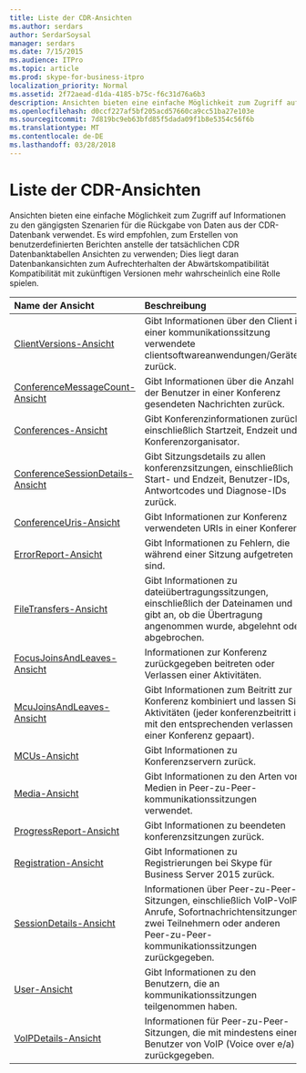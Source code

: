 ```yaml
---
title: Liste der CDR-Ansichten
ms.author: serdars
author: SerdarSoysal
manager: serdars
ms.date: 7/15/2015
ms.audience: ITPro
ms.topic: article
ms.prod: skype-for-business-itpro
localization_priority: Normal
ms.assetid: 2f72aead-d1da-4185-b75c-f6c31d76a6b3
description: Ansichten bieten eine einfache Möglichkeit zum Zugriff auf Informationen zu den gängigsten Szenarien für die Rückgabe von Daten aus der CDR-Datenbank verwendet. Es wird empfohlen, zum Erstellen von benutzerdefinierten Berichten anstelle der tatsächlichen CDR Datenbanktabellen Ansichten zu verwenden; Dies liegt daran Datenbankansichten zum Aufrechterhalten der Abwärtskompatibilität Kompatibilität mit zukünftigen Versionen mehr wahrscheinlich eine Rolle spielen.
ms.openlocfilehash: d0ccf227af5bf205acd57660ca9cc51ba27e103e
ms.sourcegitcommit: 7d819bc9eb63bfd85f5dada09f1b8e5354c56f6b
ms.translationtype: MT
ms.contentlocale: de-DE
ms.lasthandoff: 03/28/2018
---
```

# <a name="list-of-cdr-views"></a>Liste der CDR-Ansichten
 
Ansichten bieten eine einfache Möglichkeit zum Zugriff auf Informationen zu den gängigsten Szenarien für die Rückgabe von Daten aus der CDR-Datenbank verwendet. Es wird empfohlen, zum Erstellen von benutzerdefinierten Berichten anstelle der tatsächlichen CDR Datenbanktabellen Ansichten zu verwenden; Dies liegt daran Datenbankansichten zum Aufrechterhalten der Abwärtskompatibilität Kompatibilität mit zukünftigen Versionen mehr wahrscheinlich eine Rolle spielen.
  
|**Name der Ansicht**|**Beschreibung**|
|:-----|:-----|
|[ClientVersions-Ansicht](clientversions-0.md) <br/> |Gibt Informationen über den Client in einer kommunikationssitzung verwendete clientsoftwareanwendungen/Geräten zurück.  <br/> |
|[ConferenceMessageCount-Ansicht](conferencemessagecount-0.md) <br/> |Gibt Informationen über die Anzahl der Benutzer in einer Konferenz gesendeten Nachrichten zurück.  <br/> |
|[Conferences-Ansicht](conferences-0.md) <br/> |Gibt Konferenzinformationen zurück, einschließlich Startzeit, Endzeit und Konferenzorganisator.  <br/> |
|[ConferenceSessionDetails-Ansicht](conferencesessiondetails.md) <br/> |Gibt Sitzungsdetails zu allen konferenzsitzungen, einschließlich Start- und Endzeit, Benutzer-IDs, Antwortcodes und Diagnose-IDs zurück.  <br/> |
|[ConferenceUris-Ansicht](conferenceuris-0.md) <br/> |Gibt Informationen zur Konferenz verwendeten URIs in einer Konferenz  <br/> |
|[ErrorReport-Ansicht](errorreport-0.md) <br/> |Gibt Informationen zu Fehlern, die während einer Sitzung aufgetreten sind.  <br/> |
|[FileTransfers-Ansicht](filetransfers.md) <br/> |Gibt Informationen zu dateiübertragungssitzungen, einschließlich der Dateinamen und gibt an, ob die Übertragung angenommen wurde, abgelehnt oder abgebrochen.  <br/> |
|[FocusJoinsAndLeaves-Ansicht](focusjoinsandleaves-0.md) <br/> |Informationen zur Konferenz zurückgegeben beitreten oder Verlassen einer Aktivitäten.  <br/> |
|[McuJoinsAndLeaves-Ansicht](mcujoinsandleaves-0.md) <br/> |Gibt Informationen zum Beitritt zur Konferenz kombiniert und lassen Sie Aktivitäten (jeder konferenzbeitritt ist mit den entsprechenden verlassen einer Konferenz gepaart).  <br/> |
|[MCUs-Ansicht](mcus-0.md) <br/> |Gibt Informationen zu Konferenzservern zurück.  <br/> |
|[Media-Ansicht](media-0.md) <br/> |Gibt Informationen zu den Arten von Medien in Peer-zu-Peer-kommunikationssitzungen verwendet.  <br/> |
|[ProgressReport-Ansicht](progressreport-0.md) <br/> |Gibt Informationen zu beendeten konferenzsitzungen zurück.  <br/> |
|[Registration-Ansicht](registration-0.md) <br/> |Gibt Informationen zu Registrierungen bei Skype für Business Server 2015 zurück.  <br/> |
|[SessionDetails-Ansicht](sessiondetails-0.md) <br/> |Informationen über Peer-zu-Peer-Sitzungen, einschließlich VoIP-VoIP-Anrufe, Sofortnachrichtensitzungen zwei Teilnehmern oder anderen Peer-zu-Peer-kommunikationssitzungen zurückgegeben.  <br/> |
|[User-Ansicht](user.md) <br/> |Gibt Informationen zu den Benutzern, die an kommunikationssitzungen teilgenommen haben.  <br/> |
|[VoIPDetails-Ansicht](voipdetails.md) <br/> |Informationen für Peer-zu-Peer-Sitzungen, die mit mindestens einem Benutzer von VoIP (Voice over e/a) zurückgegeben.  <br/> |
   

